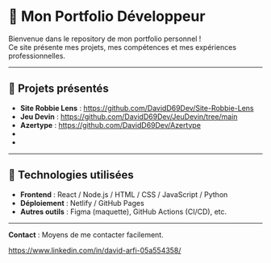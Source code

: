 # 🌟 Mon Portfolio Développeur

Bienvenue dans le repository de mon portfolio personnel !  
Ce site présente mes projets, mes compétences et mes expériences professionnelles.

---

## 🧩 Projets présentés

- **Site Robbie Lens** : https://github.com/DavidD69Dev/Site-Robbie-Lens
- **Jeu Devin** : https://github.com/DavidD69Dev/JeuDevin/tree/main
- **Azertype** : https://github.com/DavidD69Dev/Azertype  
-
- 

---

## 🚀 Technologies utilisées

- **Frontend** : React / Node.js / HTML / CSS / JavaScript / Python 
- **Déploiement** : Netlify / GitHub Pages
- **Autres outils** : Figma (maquette), GitHub Actions (CI/CD), etc.

---

**Contact** : Moyens de me contacter facilement.

https://www.linkedin.com/in/david-arfi-05a554358/
